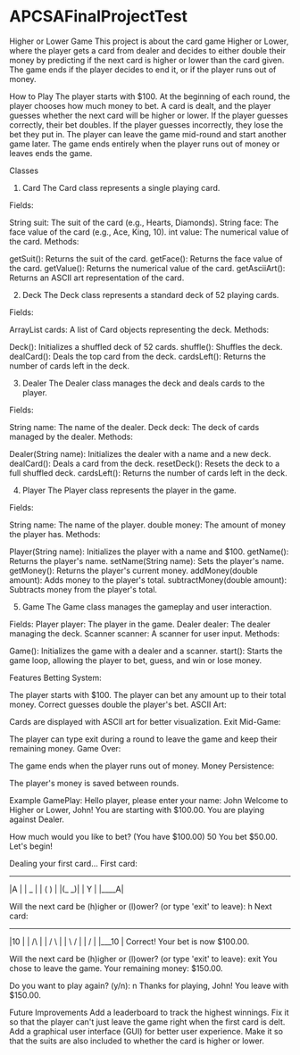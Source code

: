 # APCSAFinalProjectTest
Higher or Lower Game
This project is about the card game Higher or Lower, where the player gets a card from dealer and decides to either double their money by predicting if the next card is higher or lower than the card given. The game ends if the player decides to end it, or
if the player runs out of money. 

How to Play
The player starts with $100.
At the beginning of each round, the player chooses how much money to bet.
A card is dealt, and the player guesses whether the next card will be higher or lower.
If the player guesses correctly, their bet doubles.
If the player guesses incorrectly, they lose the bet they put in.
The player can leave the game mid-round and start another game later.
The game ends entirely when the player runs out of money or leaves ends the game.



Classes

1. Card
The Card class represents a single playing card.

Fields:

String suit: The suit of the card (e.g., Hearts, Diamonds).
String face: The face value of the card (e.g., Ace, King, 10).
int value: The numerical value of the card.
Methods:

getSuit(): Returns the suit of the card.
getFace(): Returns the face value of the card.
getValue(): Returns the numerical value of the card.
getAsciiArt(): Returns an ASCII art representation of the card.



2. Deck
The Deck class represents a standard deck of 52 playing cards.

Fields:

ArrayList<Card> cards: A list of Card objects representing the deck.
Methods:

Deck(): Initializes a shuffled deck of 52 cards.
shuffle(): Shuffles the deck.
dealCard(): Deals the top card from the deck.
cardsLeft(): Returns the number of cards left in the deck.



3. Dealer
The Dealer class manages the deck and deals cards to the player.

Fields:

String name: The name of the dealer.
Deck deck: The deck of cards managed by the dealer.
Methods:

Dealer(String name): Initializes the dealer with a name and a new deck.
dealCard(): Deals a card from the deck.
resetDeck(): Resets the deck to a full shuffled deck.
cardsLeft(): Returns the number of cards left in the deck.



4. Player
The Player class represents the player in the game.

Fields:

String name: The name of the player.
double money: The amount of money the player has.
Methods:

Player(String name): Initializes the player with a name and $100.
getName(): Returns the player's name.
setName(String name): Sets the player's name.
getMoney(): Returns the player's current money.
addMoney(double amount): Adds money to the player's total.
subtractMoney(double amount): Subtracts money from the player's total.



5. Game
The Game class manages the gameplay and user interaction.

Fields:
Player player: The player in the game.
Dealer dealer: The dealer managing the deck.
Scanner scanner: A scanner for user input.
Methods:

Game(): Initializes the game with a dealer and a scanner.
start(): Starts the game loop, allowing the player to bet, guess, and win or lose money.





Features
Betting System:

The player starts with $100.
The player can bet any amount up to their total money.
Correct guesses double the player's bet.
ASCII Art:

Cards are displayed with ASCII art for better visualization.
Exit Mid-Game:

The player can type exit during a round to leave the game and keep their remaining money.
Game Over:

The game ends when the player runs out of money.
Money Persistence:

The player's money is saved between rounds.






Example GamePlay:
Hello player, please enter your name:
John
Welcome to Higher or Lower, John!
You are starting with $100.00.
You are playing against Dealer.

How much would you like to bet? (You have $100.00)
50
You bet $50.00. Let's begin!

Dealing your first card...
First card:
  _____
 |A    |
 |  _  |
 | ( ) |
 |(_ _)|
 |  Y  |
 |____A|

Will the next card be (h)igher or (l)ower? (or type 'exit' to leave): h
Next card:
  _____
 |10   |
 |  /\  |
 | /  \ |
 | \  / |
 |  \/  |
 |___10 |
Correct! Your bet is now $100.00.

Will the next card be (h)igher or (l)ower? (or type 'exit' to leave): exit
You chose to leave the game. Your remaining money: $150.00.

Do you want to play again? (y/n): n
Thanks for playing, John! You leave with $150.00.





Future Improvements
Add a leaderboard to track the highest winnings.
Fix it so that the player can't just leave the game right when the first card is delt.
Add a graphical user interface (GUI) for better user experience.
Make it so that the suits are also included to whether the card is higher or lower.
